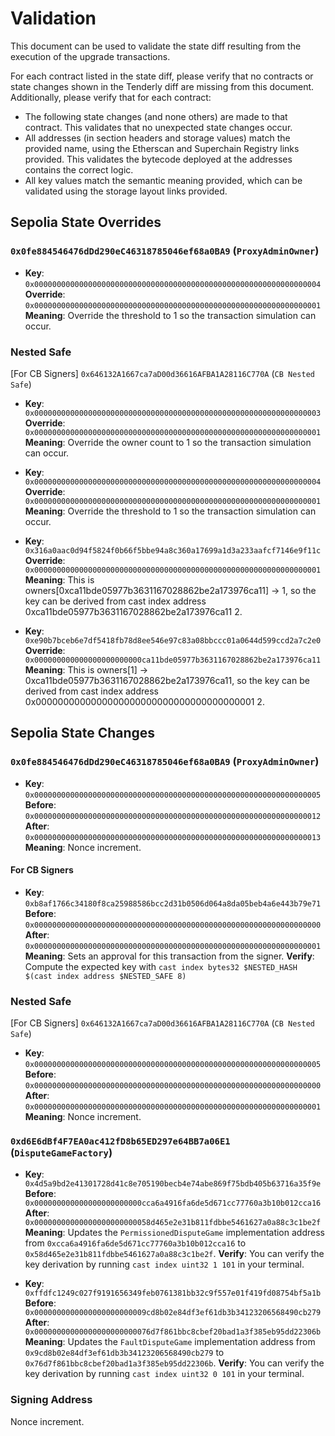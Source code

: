 # Validation

This document can be used to validate the state diff resulting from the execution of the upgrade transactions.

For each contract listed in the state diff, please verify that no contracts or state changes shown in the Tenderly diff are missing from this document. Additionally, please verify that for each contract:

- The following state changes (and none others) are made to that contract. This validates that no unexpected state changes occur.
- All addresses (in section headers and storage values) match the provided name, using the Etherscan and Superchain Registry links provided. This validates the bytecode deployed at the addresses contains the correct logic.
- All key values match the semantic meaning provided, which can be validated using the storage layout links provided.

## Sepolia State Overrides

### `0x0fe884546476dDd290eC46318785046ef68a0BA9` (`ProxyAdminOwner`)

- **Key**: `0x0000000000000000000000000000000000000000000000000000000000000004` <br/>
  **Override**: `0x0000000000000000000000000000000000000000000000000000000000000001` <br/>
  **Meaning**: Override the threshold to 1 so the transaction simulation can occur.

### Nested Safe

[For CB Signers] `0x646132A1667ca7aD00d36616AFBA1A28116C770A` (`CB Nested Safe`)

- **Key**: `0x0000000000000000000000000000000000000000000000000000000000000003` <br/>
  **Override**: `0x0000000000000000000000000000000000000000000000000000000000000001` <br/>
  **Meaning**: Override the owner count to 1 so the transaction simulation can occur.

- **Key**: `0x0000000000000000000000000000000000000000000000000000000000000004` <br/>
  **Override**: `0x0000000000000000000000000000000000000000000000000000000000000001` <br/>
  **Meaning**: Override the threshold to 1 so the transaction simulation can occur.

- **Key**: `0x316a0aac0d94f5824f0b66f5bbe94a8c360a17699a1d3a233aafcf7146e9f11c` <br/>
  **Override**: `0x0000000000000000000000000000000000000000000000000000000000000001` <br/>
  **Meaning**: This is owners[0xca11bde05977b3631167028862be2a173976ca11] -> 1, so the key can be derived from cast index address 0xca11bde05977b3631167028862be2a173976ca11 2.

- **Key**: `0xe90b7bceb6e7df5418fb78d8ee546e97c83a08bbccc01a0644d599ccd2a7c2e0` <br/>
  **Override**: `0x000000000000000000000000ca11bde05977b3631167028862be2a173976ca11` <br/>
  **Meaning**: This is owners[1] -> 0xca11bde05977b3631167028862be2a173976ca11, so the key can be derived from cast index address 0x0000000000000000000000000000000000000001 2.

## Sepolia State Changes

### `0x0fe884546476dDd290eC46318785046ef68a0BA9` (`ProxyAdminOwner`)

- **Key**: `0x0000000000000000000000000000000000000000000000000000000000000005` <br/>
  **Before**: `0x0000000000000000000000000000000000000000000000000000000000000012` <br/>
  **After**: `0x0000000000000000000000000000000000000000000000000000000000000013` <br/>
  **Meaning**: Nonce increment.

#### For CB Signers

- **Key**: `0xb8af1766c34180f8ca25988586bcc2d31b0506d064a8da05beb4a6e443b79e71` <br/>
  **Before**: `0x0000000000000000000000000000000000000000000000000000000000000000` <br/>
  **After**: `0x0000000000000000000000000000000000000000000000000000000000000001` <br/>
  **Meaning**: Sets an approval for this transaction from the signer.
  **Verify**: Compute the expected key with `cast index bytes32 $NESTED_HASH $(cast index address $NESTED_SAFE 8)`

### Nested Safe

[For CB Signers] `0x646132A1667ca7aD00d36616AFBA1A28116C770A` (`CB Nested Safe`)

- **Key**: `0x0000000000000000000000000000000000000000000000000000000000000005` <br/>
  **Before**: `0x0000000000000000000000000000000000000000000000000000000000000000` <br/>
  **After**: `0x0000000000000000000000000000000000000000000000000000000000000001` <br/>
  **Meaning**: Nonce increment.

### `0xd6E6dBf4F7EA0ac412fD8b65ED297e64BB7a06E1` (`DisputeGameFactory`)

- **Key**: `0x4d5a9bd2e41301728d41c8e705190becb4e74abe869f75bdb405b63716a35f9e` <br/>
  **Before**: `0x000000000000000000000000cca6a4916fa6de5d671cc77760a3b10b012cca16` <br/>
  **After**: `0x00000000000000000000000058d465e2e31b811fdbbe5461627a0a88c3c1be2f` <br/>
  **Meaning**: Updates the `PermissionedDisputeGame` implementation address from `0xcca6a4916fa6de5d671cc77760a3b10b012cca16` to `0x58d465e2e31b811fdbbe5461627a0a88c3c1be2f`.
  **Verify**: You can verify the key derivation by running `cast index uint32 1 101` in your terminal.

- **Key**: `0xffdfc1249c027f9191656349feb0761381bb32c9f557e01f419fd08754bf5a1b` <br/>
  **Before**: `0x0000000000000000000000009cd8b02e84df3ef61db3b34123206568490cb279` <br/>
  **After**: `0x00000000000000000000000076d7f861bbc8cbef20bad1a3f385eb95dd22306b` <br/>
  **Meaning**: Updates the `FaultDisputeGame` implementation address from `0x9cd8b02e84df3ef61db3b34123206568490cb279` to `0x76d7f861bbc8cbef20bad1a3f385eb95dd22306b`.
  **Verify**: You can verify the key derivation by running `cast index uint32 0 101` in your terminal.

### Signing Address

Nonce increment.
